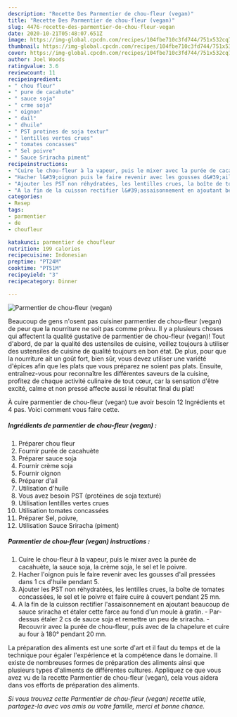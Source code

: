 ```yaml
---
description: "Recette Des Parmentier de chou-fleur (vegan)"
title: "Recette Des Parmentier de chou-fleur (vegan)"
slug: 4476-recette-des-parmentier-de-chou-fleur-vegan
date: 2020-10-21T05:48:07.651Z
image: https://img-global.cpcdn.com/recipes/104fbe710c3fd744/751x532cq70/parmentier-de-chou-fleur-vegan-photo-principale-de-la-recette.jpg
thumbnail: https://img-global.cpcdn.com/recipes/104fbe710c3fd744/751x532cq70/parmentier-de-chou-fleur-vegan-photo-principale-de-la-recette.jpg
cover: https://img-global.cpcdn.com/recipes/104fbe710c3fd744/751x532cq70/parmentier-de-chou-fleur-vegan-photo-principale-de-la-recette.jpg
author: Joel Woods
ratingvalue: 3.6
reviewcount: 11
recipeingredient:
- " chou fleur"
- " pure de cacahute"
- " sauce soja"
- " crme soja"
- " oignon"
- " dail"
- " dhuile"
- " PST protines de soja textur"
- " lentilles vertes crues"
- " tomates concasses"
- " Sel poivre"
- " Sauce Sriracha piment"
recipeinstructions:
- "Cuire le chou-fleur à la vapeur, puis le mixer avec la purée de cacahuète, la sauce soja, la crème soja, le sel et le poivre."
- "Hacher l&#39;oignon puis le faire revenir avec les gousses d&#39;ail pressées dans 1 cs d&#39;huile pendant 5."
- "Ajouter les PST non réhydratées, les lentilles crues, la boîte de tomates concassées, le sel et le poivre et faire cuire à couvert pendant 25 mn."
- "A la fin de la cuisson rectifier l&#39;assaisonnement en ajoutant beaucoup de sauce sriracha et étaler cette farce au fond d&#39;un moule à gratin. Par-dessus étaler 2 cs de sauce soja et remettre un peu de sriracha.  Recouvrir avec la purée de chou-fleur, puis avec de la chapelure et cuire au four à 180° pendant 20 mn."
categories:
- Resep
tags:
- parmentier
- de
- choufleur

katakunci: parmentier de choufleur 
nutrition: 199 calories
recipecuisine: Indonesian
preptime: "PT24M"
cooktime: "PT51M"
recipeyield: "3"
recipecategory: Dinner

---
```



![Parmentier de chou-fleur (vegan)](https://img-global.cpcdn.com/recipes/104fbe710c3fd744/751x532cq70/parmentier-de-chou-fleur-vegan-photo-principale-de-la-recette.jpg)

Beaucoup de gens n'osent pas cuisiner parmentier de chou-fleur (vegan) de peur que la nourriture ne soit pas comme prévu. Il y a plusieurs choses qui affectent la qualité gustative de parmentier de chou-fleur (vegan)! Tout d'abord, de par la qualité des ustensiles de cuisine, veillez toujours à utiliser des ustensiles de cuisine de qualité toujours en bon état. De plus, pour que la nourriture ait un goût fort, bien sûr, vous devez utiliser une variété d'épices afin que les plats que vous préparez ne soient pas plats. Ensuite, entraînez-vous pour reconnaître les différentes saveurs de la cuisine, profitez de chaque activité culinaire de tout cœur, car la sensation d'être excité, calme et non pressé affecte aussi le résultat final du plat!

<!--inarticleads1-->

À cuire parmentier de chou-fleur (vegan) tue avoir besoin 12 Ingrédients et 4 pas. Voici comment vous faire cette.

##### Ingrédients de parmentier de chou-fleur (vegan) :

1. Préparer  chou fleur
1. Fournir  purée de cacahuète
1. Préparer  sauce soja
1. Fournir  crème soja
1. Fournir  oignon
1. Préparer  d&#39;ail
1. Utilisation  d&#39;huile
1. Vous avez besoin  PST (protéines de soja texturé)
1. Utilisation  lentilles vertes crues
1. Utilisation  tomates concassées
1. Préparer  Sel, poivre,
1. Utilisation  Sauce Sriracha (piment)




<!--inarticleads2-->

##### Parmentier de chou-fleur (vegan) instructions :

1. Cuire le chou-fleur à la vapeur, puis le mixer avec la purée de cacahuète, la sauce soja, la crème soja, le sel et le poivre.
1. Hacher l&#39;oignon puis le faire revenir avec les gousses d&#39;ail pressées dans 1 cs d&#39;huile pendant 5.
1. Ajouter les PST non réhydratées, les lentilles crues, la boîte de tomates concassées, le sel et le poivre et faire cuire à couvert pendant 25 mn.
1. A la fin de la cuisson rectifier l&#39;assaisonnement en ajoutant beaucoup de sauce sriracha et étaler cette farce au fond d&#39;un moule à gratin. - Par-dessus étaler 2 cs de sauce soja et remettre un peu de sriracha.  - Recouvrir avec la purée de chou-fleur, puis avec de la chapelure et cuire au four à 180° pendant 20 mn.




<!--inarticleads1-->

<p>
La préparation des aliments est une sorte d'art et il faut du temps et de la technique pour égaler l'expérience et la compétence dans le domaine. Il existe de nombreuses formes de préparation des aliments ainsi que plusieurs types d'aliments de différentes cultures. Appliquez ce que vous avez vu de la recette Parmentier de chou-fleur (vegan), cela vous aidera dans vos efforts de préparation des aliments.
</p>

<p>
<i>Si vous trouvez cette Parmentier de chou-fleur (vegan) recette utile, partagez-la avec vos amis ou votre famille, merci et bonne chance.</i>
</p>
